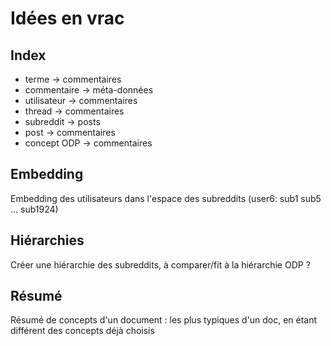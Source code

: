 # Idées en vrac

## Index

- terme -> commentaires
- commentaire -> méta-données
- utilisateur -> commentaires
- thread -> commentaires
- subreddit -> posts
- post -> commentaires
- concept ODP -> commentaires


## Embedding

Embedding des utilisateurs dans l'espace des subreddits
  (user6: sub1 sub5 ... sub1924)
  
## Hiérarchies
Créer une hiérarchie des subreddits, à comparer/fit à la hiérarchie ODP ?

## Résumé
Résumé de concepts d'un document : les plus typiques d'un doc, en étant différent des concepts déjà choisis
